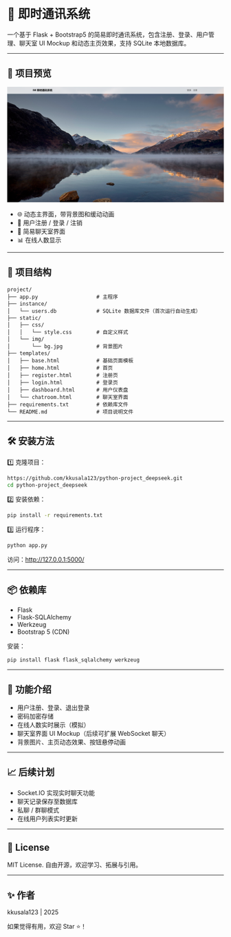 
# 📡 即时通讯系统

一个基于 Flask + Bootstrap5 的简易即时通讯系统，包含注册、登录、用户管理、聊天室 UI Mockup 和动态主页效果，支持 SQLite 本地数据库。

---

## 📸 项目预览

![截图示例](static/img/example.jpg)

- 🌐 动态主界面，带背景图和缓动动画  
- 👤 用户注册 / 登录 / 注销  
- 💬 简易聊天室界面  
- 📊 在线人数显示  

---

## 📂 项目结构

```
project/
├── app.py                   # 主程序
├── instance/
│   └── users.db             # SQLite 数据库文件（首次运行自动生成）
├── static/
│   ├── css/
│   │   └── style.css        # 自定义样式
│   └── img/
│       └── bg.jpg           # 背景图片
├── templates/
│   ├── base.html            # 基础页面模板
│   ├── home.html            # 首页
│   ├── register.html        # 注册页
│   ├── login.html           # 登录页
│   ├── dashboard.html       # 用户仪表盘
│   └── chatroom.html        # 聊天室界面
├── requirements.txt         # 依赖库文件
└── README.md                # 项目说明文件
```

---

## 🛠️ 安装方法

1️⃣ 克隆项目：

```bash
https://github.com/kkusala123/python-project_deepseek.git
cd python-project_deepseek
```

2️⃣ 安装依赖：

```bash
pip install -r requirements.txt
```

3️⃣ 运行程序：

```bash
python app.py
```

访问：http://127.0.0.1:5000/

---

## 📦 依赖库

- Flask  
- Flask-SQLAlchemy  
- Werkzeug  
- Bootstrap 5 (CDN)  

安装：

```bash
pip install flask flask_sqlalchemy werkzeug
```

---

## 📌 功能介绍

- 用户注册、登录、退出登录
- 密码加密存储
- 在线人数实时展示（模拟）
- 聊天室界面 UI Mockup（后续可扩展 WebSocket 聊天）
- 背景图片、主页动态效果、按钮悬停动画

---

## 📈 后续计划

- Socket.IO 实现实时聊天功能  
- 聊天记录保存至数据库  
- 私聊 / 群聊模式  
- 在线用户列表实时更新  

---

## 📑 License

MIT License. 自由开源，欢迎学习、拓展与引用。

---

## ✨ 作者

kkusala123 | 2025

如果觉得有用，欢迎 Star ⭐️！
